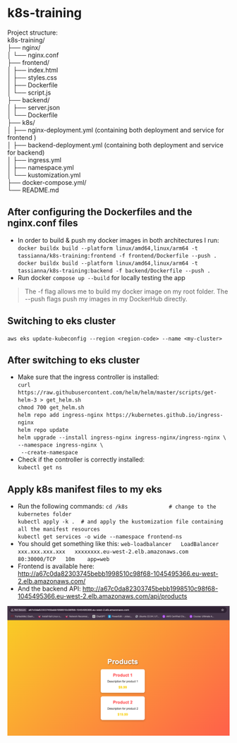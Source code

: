 # k8s-training
Project structure: <br>
k8s-training/ <br>
├── nginx/ <br>
│   └── nginx.conf <br>
├── frontend/ <br>
│   ├── index.html <br>
│   ├── styles.css <br>
│   ├── Dockerfile <br>
│   └── script.js <br>
├── backend/ <br>
│   ├── server.json <br>
│   └── Dockerfile <br>
├── k8s/ <br>
│   ├── nginx-deployment.yml (containing both deployment and service for frontend ) <br>
│   ├── backend-deployment.yml (containing both deployment and service for backend) <br>
│   ├── ingress.yml <br>
│   ├── namespace.yml <br>
│   └── kustomization.yml <br>
├── docker-compose.yml/ <br>
└── README.md <br>

## After configuring the Dockerfiles and the nginx.conf files
* In order to build & push my docker images in both architectures I run: <br>
`docker buildx build --platform linux/amd64,linux/arm64 -t tassianna/k8s-training:frontend -f frontend/Dockerfile --push .` <br>
`docker buildx build --platform linux/amd64,linux/arm64 -t tassianna/k8s-training:backend -f backend/Dockerfile --push .` <br>
* Run docker `compose up --build` for locally testing the app

> The -f flag allows me to build my docker image on my root folder.
> The --push flags push my images in my DockerHub directly.

## Switching to eks cluster
`aws eks update-kubeconfig --region <region-code> --name <my-cluster>` <br>

## After switching to eks cluster
* Make sure that the ingress controller is installed:   <br>
`curl https://raw.githubusercontent.com/helm/helm/master/scripts/get-helm-3 > get_helm.sh` <br>
`chmod 700 get_helm.sh` <br>
`helm repo add ingress-nginx https://kubernetes.github.io/ingress-nginx` <br>
`helm repo update` <br>
`helm upgrade --install ingress-nginx ingress-nginx/ingress-nginx \` <br>
  `--namespace ingress-nginx \` <br>
 ` --create-namespace` <br>
* Check if the controller is correctly installed:  <br>
`kubectl get ns` <br>

## Apply k8s manifest files to my eks
* Run the following commands:
`cd /k8s             # change to the kubernetes folder` <br>
`kubectl apply -k .  # and apply the kustomization file containing all the manifest resources` <br>
`kubectl get services -o wide --namespace frontend-ns` <br>
* You should get something like this:
`web-loadbalancer   LoadBalancer   xxx.xxx.xxx.xxx   xxxxxxxx.eu-west-2.elb.amazonaws.com    80:30000/TCP   10m    app=web` <br>
* Frontend is available here: http://a67c0da82303745bebb1998510c98f68-1045495366.eu-west-2.elb.amazonaws.com/
* And the backend API: http://a67c0da82303745bebb1998510c98f68-1045495366.eu-west-2.elb.amazonaws.com/api/products

![Alt text](images/website.png)

